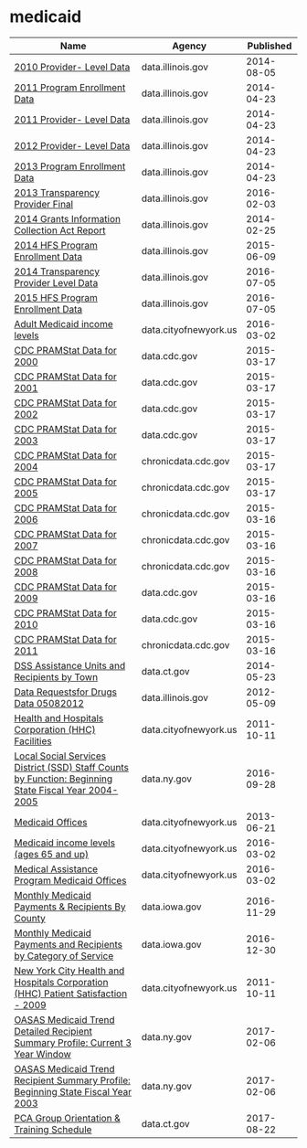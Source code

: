 # medicaid

Name | Agency | Published
---- | ---- | ---------
[2010 Provider- Level Data](../socrata/nfi2-2aih.md) | data.illinois.gov | 2014-08-05
[2011 Program Enrollment Data](../socrata/4py4-2jin.md) | data.illinois.gov | 2014-04-23
[2011 Provider- Level Data](../socrata/ifaa-ww6b.md) | data.illinois.gov | 2014-04-23
[2012 Provider- Level Data](../socrata/fb9d-x3ms.md) | data.illinois.gov | 2014-04-23
[2013 Program Enrollment Data](../socrata/dfxi-9jmz.md) | data.illinois.gov | 2014-04-23
[2013 Transparency Provider Final](../socrata/4aj8-93ej.md) | data.illinois.gov | 2016-02-03
[2014 Grants Information Collection Act Report](../socrata/awrz-f99w.md) | data.illinois.gov | 2014-02-25
[2014 HFS Program Enrollment Data](../socrata/9vqk-fygn.md) | data.illinois.gov | 2015-06-09
[2014 Transparency Provider Level Data](../socrata/86i3-9wpd.md) | data.illinois.gov | 2016-07-05
[2015 HFS Program Enrollment Data](../socrata/uiy2-j3ig.md) | data.illinois.gov | 2016-07-05
[Adult Medicaid income levels](../socrata/r69u-62nw.md) | data.cityofnewyork.us | 2016-03-02
[CDC PRAMStat Data for 2000](../socrata/3hwj-hqmh.md) | data.cdc.gov | 2015-03-17
[CDC PRAMStat Data for 2001](../socrata/u93h-quup.md) | data.cdc.gov | 2015-03-17
[CDC PRAMStat Data for 2002](../socrata/dnxe-zgxs.md) | data.cdc.gov | 2015-03-17
[CDC PRAMStat Data for 2003](../socrata/u76f-m89e.md) | data.cdc.gov | 2015-03-17
[CDC PRAMStat Data for 2004](../socrata/xyxp-dxa9.md) | chronicdata.cdc.gov | 2015-03-17
[CDC PRAMStat Data for 2005](../socrata/pj7z-f3xf.md) | chronicdata.cdc.gov | 2015-03-17
[CDC PRAMStat Data for 2006](../socrata/akmt-4qtj.md) | chronicdata.cdc.gov | 2015-03-16
[CDC PRAMStat Data for 2007](../socrata/vr6p-ert2.md) | chronicdata.cdc.gov | 2015-03-16
[CDC PRAMStat Data for 2008](../socrata/4ya2-fkvt.md) | chronicdata.cdc.gov | 2015-03-16
[CDC PRAMStat Data for 2009](../socrata/qwpv-wpc8.md) | data.cdc.gov | 2015-03-16
[CDC PRAMStat Data for 2010](../socrata/xvu4-xjdb.md) | data.cdc.gov | 2015-03-16
[CDC PRAMStat Data for 2011](../socrata/ese6-rqpq.md) | chronicdata.cdc.gov | 2015-03-16
[DSS Assistance Units and Recipients by Town](../socrata/3tvg-dry3.md) | data.ct.gov | 2014-05-23
[Data Requestsfor Drugs Data 05082012](../socrata/py8c-kjud.md) | data.illinois.gov | 2012-05-09
[Health and Hospitals Corporation (HHC) Facilities](../socrata/f7b6-v6v3.md) | data.cityofnewyork.us | 2011-10-11
[Local Social Services District (SSD) Staff Counts by Function: Beginning State Fiscal Year 2004-2005](../socrata/rcn6-yg9v.md) | data.ny.gov | 2016-09-28
[Medicaid Offices](../socrata/ibs4-k445.md) | data.cityofnewyork.us | 2013-06-21
[Medicaid income levels (ages 65 and up)](../socrata/dn64-92ub.md) | data.cityofnewyork.us | 2016-03-02
[Medical Assistance Program Medicaid Offices](../socrata/fzk8-3ynb.md) | data.cityofnewyork.us | 2016-03-02
[Monthly Medicaid Payments & Recipients By County](../socrata/jmyd-wk9g.md) | data.iowa.gov | 2016-11-29
[Monthly Medicaid Payments and Recipients by Category of Service](../socrata/mbny-tr2n.md) | data.iowa.gov | 2016-12-30
[New York City Health and Hospitals Corporation (HHC) Patient Satisfaction - 2009](../socrata/hi3x-y76v.md) | data.cityofnewyork.us | 2011-10-11
[OASAS Medicaid Trend Detailed Recipient Summary Profile: Current 3 Year Window](../socrata/hrsh-6vzi.md) | data.ny.gov | 2017-02-06
[OASAS Medicaid Trend Recipient Summary Profile: Beginning State Fiscal Year 2003](../socrata/g4vm-hyyi.md) | data.ny.gov | 2017-02-06
[PCA Group Orientation & Training Schedule](../socrata/c28j-48tg.md) | data.ct.gov | 2017-08-22


